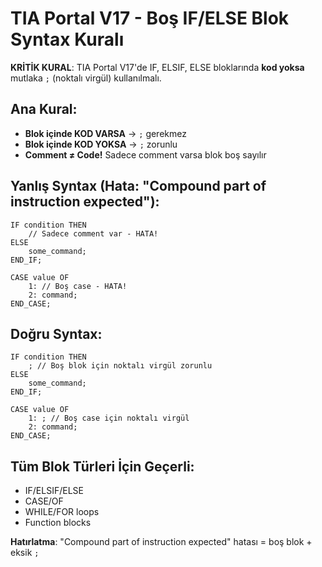 # TIA Portal V17 - Boş IF/ELSE Blok Syntax Kuralı

**KRİTİK KURAL**: TIA Portal V17'de IF, ELSIF, ELSE bloklarında **kod yoksa** mutlaka `;` (noktalı virgül) kullanılmalı.

## Ana Kural:
- **Blok içinde KOD VARSA** → `;` gerekmez
- **Blok içinde KOD YOKSA** → `;` zorunlu
- **Comment ≠ Code!** Sadece comment varsa blok boş sayılır

## Yanlış Syntax (Hata: "Compound part of instruction expected"):
```scl
IF condition THEN
    // Sadece comment var - HATA!
ELSE
    some_command;
END_IF;

CASE value OF
    1: // Boş case - HATA!
    2: command;
END_CASE;
```

## Doğru Syntax:
```scl
IF condition THEN
    ; // Boş blok için noktalı virgül zorunlu
ELSE
    some_command;
END_IF;

CASE value OF
    1: ; // Boş case için noktalı virgül
    2: command;
END_CASE;
```

## Tüm Blok Türleri İçin Geçerli:
- IF/ELSIF/ELSE
- CASE/OF
- WHILE/FOR loops
- Function blocks

**Hatırlatma**: "Compound part of instruction expected" hatası = boş blok + eksik `;`